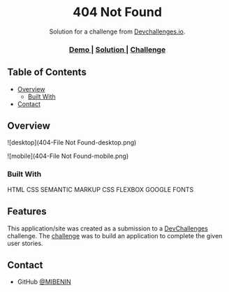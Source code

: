 
<h1 align="center">404 Not Found</h1>

<div align="center">
   Solution for a challenge from  <a href="http://devchallenges.io" target="_blank">Devchallenges.io</a>.
</div>

<div align="center">
  <h3>
    <a href="https://mibenin.github.io/devchallenges.io-responsive-web-developer/404-not-found-master/index.html">
      Demo
    </a>
    <span> | </span>
    <a href="https://github.com/MIBENIN/devchallenges.io-responsive-web-developer/tree/main/404-not-found-master">
      Solution
    </a>
    <span> | </span>
    <a href="https://devchallenges.io/challenges/wBunSb7FPrIepJZAg0sY">
      Challenge
    </a>
  </h3>
</div>

## Table of Contents

- [Overview](#overview)
  - [Built With](#built-with)
- [Contact](#contact)

## Overview

![desktop](404-File Not Found-desktop.png)

![mobile](404-File Not Found-mobile.png)

### Built With

HTML
CSS
SEMANTIC MARKUP
CSS FLEXBOX
GOOGLE FONTS

## Features

This application/site was created as a submission to a [DevChallenges](https://devchallenges.io/challenges) challenge. The [challenge](https://devchallenges.io/challenges/wBunSb7FPrIepJZAg0sY) was to build an application to complete the given user stories.

## Contact

- GitHub [@MIBENIN ](https://github.com/MIBENIN})
